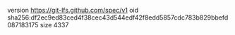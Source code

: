 version https://git-lfs.github.com/spec/v1
oid sha256:df2ec9ed83ced4f38cec43d544edf42f8edd5857cdc783b829bbefd087183175
size 4337
